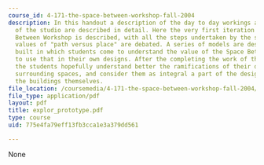 ```yaml
---
course_id: 4-171-the-space-between-workshop-fall-2004
description: In this handout a description of the day to day workings and processes
  of the studio are described in detail. Here the very first iteration of the Space
  Between Workshop is described, with all the steps undertaken by the students. The
  values of "path versus place" are debated. A series of models are described and
  built in which students come to understand the value of the Space Between, and learn
  to use that in their own designs. After the completing the work of the semester,
  the students hopefully understand better the ramifications of their designs on the
  surrounding spaces, and consider them as integral a part of the design process as
  the buildings themselves.
file_location: /coursemedia/4-171-the-space-between-workshop-fall-2004/775e4fa79eff13fb3cca1e3a379dd561_explor_prototype.pdf
file_type: application/pdf
layout: pdf
title: explor_prototype.pdf
type: course
uid: 775e4fa79eff13fb3cca1e3a379dd561

---
```

None